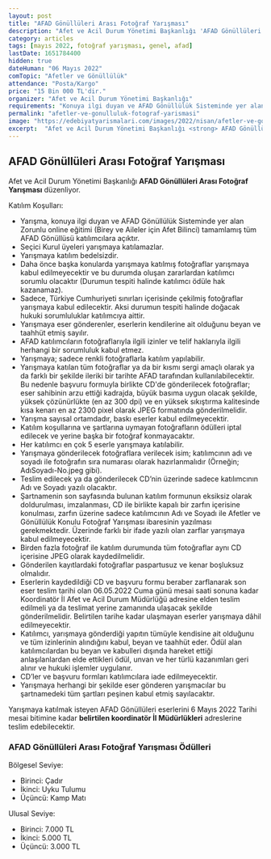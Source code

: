 ```yaml
---
layout: post
title: "AFAD Gönüllüleri Arası Fotoğraf Yarışması"
description: "Afet ve Acil Durum Yönetimi Başkanlığı 'AFAD Gönüllüleri Arası Fotoğraf Yarışması' düzenliyor."
category: articles
tags: [mayıs 2022, fotoğraf yarışması, genel, afad]
lastDate: 1651784400
hidden: true
dateHuman: "06 Mayıs 2022"
comTopic: "Afetler ve Gönüllülük"
attendance: "Posta/Kargo"
price: "15 Bin 000 TL'dir."
organizer: "Afet ve Acil Durum Yönetimi Başkanlığı"
requirements: "Konuya ilgi duyan ve AFAD Gönüllülük Sisteminde yer alan Zorunlu online eğitimi (Birey ve Aileler için Afet Bilinci) tamamlamış tüm AFAD Gönüllüsü katılabilir."
permalink: "afetler-ve-gonulluluk-fotograf-yarismasi"
image: "https://edebiyatyarismalari.com/images/2022/nisan/afetler-ve-gonulluluk-fotograf-yarismasi.jpg"
excerpt:  "Afet ve Acil Durum Yönetimi Başkanlığı <strong> AFAD Gönüllüleri Arası Fotoğraf Yarışması </strong> düzenliyor."
---
```


## AFAD Gönüllüleri Arası Fotoğraf Yarışması
Afet ve Acil Durum Yönetimi Başkanlığı **AFAD Gönüllüleri Arası Fotoğraf Yarışması** düzenliyor.

Katılım Koşulları:
- Yarışma, konuya ilgi duyan ve AFAD Gönüllülük Sisteminde yer alan Zorunlu online eğitimi (Birey ve Aileler için Afet Bilinci) tamamlamış tüm AFAD Gönüllüsü katılımcılara açıktır.
- Seçici Kurul üyeleri yarışmaya katılamazlar.
- Yarışmaya katılım bedelsizdir.
- Daha önce başka konularda yarışmaya katılmış fotoğraflar yarışmaya kabul edilmeyecektir ve bu durumda oluşan zararlardan katılımcı sorumlu olacaktır (Durumun tespiti halinde katılımcı ödüle hak kazanamaz).
- Sadece, Türkiye Cumhuriyeti sınırları içerisinde çekilmiş fotoğraflar yarışmaya kabul edilecektir. Aksi durumun tespiti halinde doğacak hukuki sorumluluklar katılımcıya aittir.
- Yarışmaya eser gönderenler, eserlerin kendilerine ait olduğunu beyan ve taahhüt etmiş sayılır.
- AFAD katılımcıların fotoğraflarıyla ilgili izinler ve telif haklarıyla ilgili herhangi bir sorumluluk kabul etmez.
- Yarışmaya; sadece renkli fotoğraflarla katılım yapılabilir.
- Yarışmaya katılan tüm fotoğraflar ya da bir kısmı sergi amaçlı olarak ya da farklı bir şekilde ileriki bir tarihte AFAD tarafından kullanılabilecektir. Bu nedenle başvuru formuyla birlikte CD'de gönderilecek fotoğraflar; eser sahibinin arzu ettiği kadrajda, büyük basıma uygun olacak şekilde, yüksek çözünürlükte (en az 300 dpi) ve en yüksek sıkıştırma kalitesinde kısa kenarı en az 2300 pixel olarak JPEG formatında gönderilmelidir.
- Yarışma sayısal ortamdadır, baskı eserler kabul edilmeyecektir.
- Katılım koşullarına ve şartlarına uymayan fotoğrafların ödülleri iptal edilecek ve yerine başka bir fotoğraf konmayacaktır.
- Her katılımcı en çok 5 eserle yarışmaya katılabilir.
- Yarışmaya gönderilecek fotoğraflara verilecek isim; katılımcının adı ve soyadı ile fotoğrafın sıra numarası olarak hazırlanmalıdır (Örneğin; AdıSoyadı-No.jpeg gibi).
- Teslim edilecek ya da gönderilecek CD’nin üzerinde sadece katılımcının Adı ve Soyadı yazılı olacaktır.
- Şartnamenin son sayfasında bulunan katılım formunun eksiksiz olarak doldurulması, imzalanması, CD ile birlikte kapalı bir zarfın içerisine konulması, zarfın üzerine sadece katılımcının Adı ve Soyadı ile Afetler ve Gönüllülük Konulu Fotoğraf Yarışması ibaresinin yazılması gerekmektedir. Üzerinde farklı bir ifade yazılı olan zarflar yarışmaya kabul edilmeyecektir.
- Birden fazla fotoğraf ile katılım durumunda tüm fotoğraflar aynı CD içerisine JPEG olarak kaydedilmelidir.
- Gönderilen kayıtlardaki fotoğraflar paspartusuz ve kenar boşluksuz olmalıdır.
- Eserlerin kaydedildiği CD ve başvuru formu beraber zarflanarak son eser teslim tarihi olan 06.05.2022 Cuma günü mesai saati sonuna kadar Koordinatör İl Afet ve Acil Durum Müdürlüğü adresine elden teslim edilmeli ya da teslimat yerine zamanında ulaşacak şekilde gönderilmelidir. Belirtilen tarihe kadar ulaşmayan eserler yarışmaya dâhil edilmeyecektir.
- Katılımcı, yarışmaya gönderdiği yapıtın tümüyle kendisine ait olduğunu ve tüm izinlerinin alındığını kabul, beyan ve taahhüt eder. Ödül alan katılımcılardan bu beyan ve kabulleri dışında hareket ettiği anlaşılanlardan elde ettikleri ödül, unvan ve her türlü kazanımları geri alınır ve hukuki işlemler uygulanır.
- CD’ler ve başvuru formları katılımcılara iade edilmeyecektir.
- Yarışmaya herhangi bir şekilde eser gönderen yarışmacılar bu şartnamedeki tüm şartları peşinen kabul etmiş sayılacaktır.

Yarışmaya katılmak isteyen AFAD Gönüllüleri eserlerini 6 Mayıs 2022 Tarihi mesai bitimine kadar **belirtilen koordinatör İl Müdürlükleri** adreslerine teslim edebilecektir.

### AFAD Gönüllüleri Arası Fotoğraf Yarışması Ödülleri
Bölgesel Seviye:
- Birinci: Çadır
- İkinci: Uyku Tulumu
- Üçüncü: Kamp Matı

Ulusal Seviye:
- Birinci: 7.000 TL
- İkinci: 5.000 TL
- Üçüncü: 3.000 TL

